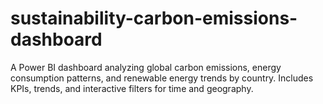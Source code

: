 # sustainability-carbon-emissions-dashboard
A Power BI dashboard analyzing global carbon emissions, energy consumption patterns, and renewable energy trends by country. Includes KPIs, trends, and interactive filters for time and geography.

